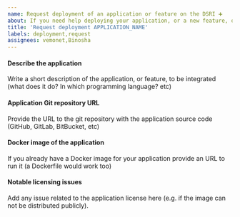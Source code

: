 ```yaml
---
name: Request deployment of an application or feature on the DSRI ➕
about: If you need help deploying your application, or a new feature, on the DSRI, you can request it here
title: 'Request deployment APPLICATION_NAME'
labels: deployment,request
assignees: vemonet,Binosha
---
```


#### Describe the application

Write a short description of the application, or feature, to be integrated (what does it do? In which programming language? etc)

#### Application Git repository URL

Provide the URL to the git repository with the application source code (GitHub, GitLab, BitBucket, etc)

#### Docker image of the application

If you already have a Docker image for your application provide an URL to run it (a Dockerfile would work too)

#### Notable licensing issues 

Add any issue related to the application license here (e.g. if the image can not be distributed publicly).

